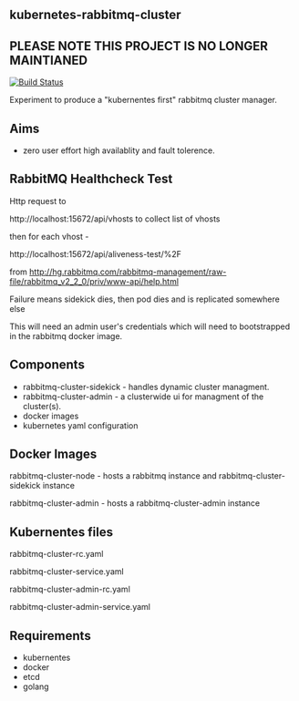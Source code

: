 kubernetes-rabbitmq-cluster
---------------------------

PLEASE NOTE THIS PROJECT IS NO LONGER MAINTIANED 
------------------------------------------------

[![Build Status](https://travis-ci.org/mdevilliers/kubernetes-rabbitmq-cluster.svg)](https://travis-ci.org/mdevilliers/kubernetes-rabbitmq-cluster)

Experiment to produce a "kubernentes first" rabbitmq cluster manager.

Aims
----

- zero user effort high availablity and fault tolerence.

RabbitMQ Healthcheck Test
-------------------------

Http request to 

http://localhost:15672/api/vhosts to collect list of vhosts

then for each vhost -

http://localhost:15672/api/aliveness-test/%2F 

from http://hg.rabbitmq.com/rabbitmq-management/raw-file/rabbitmq_v2_2_0/priv/www-api/help.html

Failure means sidekick dies, then pod dies and is replicated somewhere else

This will need an admin user's credentials which will need to bootstrapped in the rabbitmq docker image.


Components
----------

- rabbitmq-cluster-sidekick - handles dynamic cluster managment. 
- rabbitmq-cluster-admin - a clusterwide ui for managment of the cluster(s).
- docker images
- kubernetes yaml configuration


Docker Images
-------------

rabbitmq-cluster-node - hosts a rabbitmq instance and rabbitmq-cluster-sidekick instance


rabbitmq-cluster-admin - hosts a rabbitmq-cluster-admin instance


Kubernentes files
-----------------

rabbitmq-cluster-rc.yaml


rabbitmq-cluster-service.yaml


rabbitmq-cluster-admin-rc.yaml


rabbitmq-cluster-admin-service.yaml


Requirements
------------

- kubernentes
- docker 
- etcd
- golang





